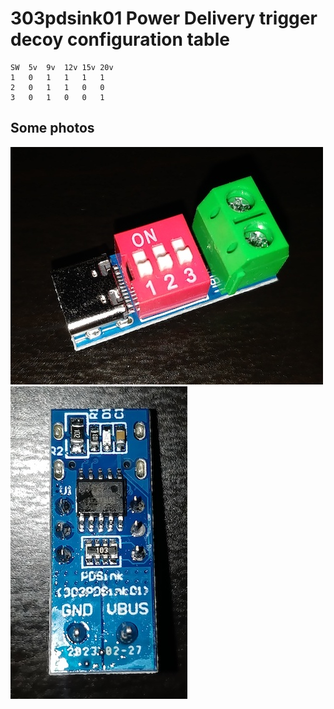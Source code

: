 # 303pdsink01 Power Delivery trigger decoy configuration table

```
SW	5v	9v	12v	15v	20v
1	0	1	1	1	1
2	0	1	1	0	0
3	0	1	0	0	1
```

## Some photos

![main view](assets/1.jpeg)
![back view](assets/2.jpeg)